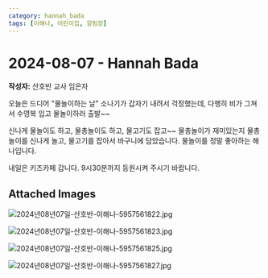 ```yaml
---
category: hannah_bada
tags: [이해나, 어린이집, 알림장]
---
```


# 2024-08-07 - Hannah Bada

**작성자:** 산호반 교사 임은자  

오늘은 드디어 "물놀이하는 날" 소나기가 갑자기 내려서 걱정했는데, 다행히 비가 그쳐서 수영복 입고 물놀이하러 출발~~

신나게 물놀이도 하고, 물총놀이도 하고,  물고기도 잡고~~ 물총놀이가 재미있는지 물총놀이를 신나게 놀고,  물고기를 잡아서 바구니에 담았습니다. 물놀이를 정말 좋아하는 해나입니다.

내일은 키즈카페 갑니다. 9시30분까지 등원시켜 주시기 바랍니다.

## Attached Images
![2024년08년07일-산호반-이해나-5957561822.jpg](d:\Users\hannah\Downloads\kids\photo\2024년08년07일-산호반-이해나-5957561822.jpg)

![2024년08년07일-산호반-이해나-5957561823.jpg](d:\Users\hannah\Downloads\kids\photo\2024년08년07일-산호반-이해나-5957561823.jpg)

![2024년08년07일-산호반-이해나-5957561825.jpg](d:\Users\hannah\Downloads\kids\photo\2024년08년07일-산호반-이해나-5957561825.jpg)

![2024년08년07일-산호반-이해나-5957561827.jpg](d:\Users\hannah\Downloads\kids\photo\2024년08년07일-산호반-이해나-5957561827.jpg)

